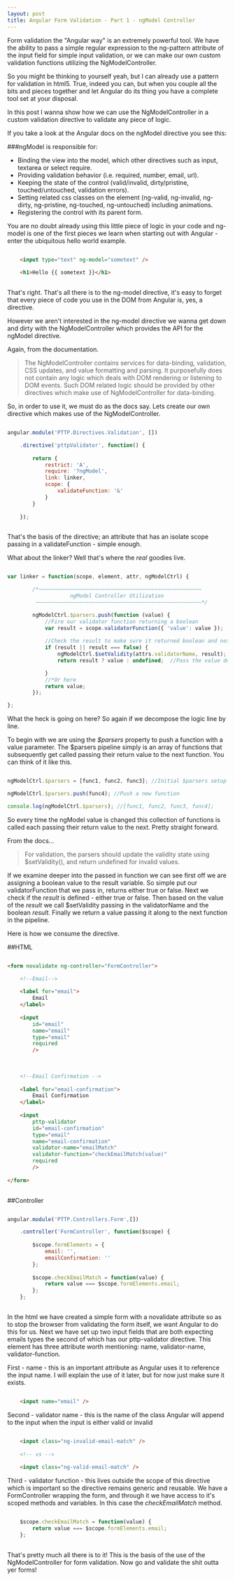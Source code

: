 ```yaml
---
layout: post
title: Angular Form Validation - Part 1 - ngModel Controller
---
```


Form validation the "Angular way" is an extremely powerful tool. We have the ability to pass a simple regular expression to the ng-pattern attribute of the input field for simple input
validation, or we can make our own custom validation functions utilizing the NgModelController. 

So you might be thinking to yourself yeah, but I can already use a pattern for validation in html5. True, indeed you can, but when you couple all the bits and pieces 
together and let Angular do its thing you have a complete tool set at your disposal.

In this post I wanna show how we can use the NgModelController in a custom validation directive to validate any piece of logic.

If you take a look at the Angular docs on the ngModel directive you see this:

###ngModel is responsible for:

* Binding the view into the model, which other directives such as input, textarea or select require.
* Providing validation behavior (i.e. required, number, email, url).
* Keeping the state of the control (valid/invalid, dirty/pristine, touched/untouched, validation errors).
* Setting related css classes on the element (ng-valid, ng-invalid, ng-dirty, ng-pristine, ng-touched, ng-untouched) including animations.
* Registering the control with its parent form.

You are no doubt already using this little piece of logic in your code and ng-model is one of the first pieces we learn when starting out with Angular - enter the ubiquitous hello world example.
 
```html

    <input type="text" ng-model="sometext" />
 
    <h1>Hello {{ sometext }}</h1>
    
```

That's right. That's all there is to the ng-model directive, it's easy to forget that every piece of code you use in the DOM from Angular is, yes, a directive.

However we aren't interested in the ng-model directive we wanna get down and dirty with the NgModelController which provides the API for the ngModel directive.

Again, from the documentation.

>The NgModelController contains services for data-binding, validation, CSS updates, and value formatting and parsing. It purposefully does not contain any logic which 
>deals with DOM rendering or listening to DOM events. Such DOM related logic should be provided by other directives which make use of NgModelController for data-binding.

So, in order to use it, we must do as the docs say. Lets create our own directive which makes use of the NgModelController.

```javascript

angular.module('PTTP.Directives.Validation', [])

    .directive('pttpValidator', function() {
    
        return {        
            restrict: 'A',
            require: '?ngModel',
            link: linker,
            scope: {
                validateFunction: '&'
            }
        }
    
    });
    
```

That's the basis of the directive; an attribute that has an isolate scope passing in a validateFunction - simple enough. 

What about the linker? Well that's where the *real* goodies live.  

```javascript

var linker = function(scope, element, attr, ngModelCtrl) {

        /*~~~~~~~~~~~~~~~~~~~~~~~~~~~~~~~~~~~~~~~~~~~~~~~~~~~~
                    ngModel Controller Utilization
         ~~~~~~~~~~~~~~~~~~~~~~~~~~~~~~~~~~~~~~~~~~~~~~~~~~~~~*/

        ngModelCtrl.$parsers.push(function (value) {
            //Fire our validator function returning a boolean
            var result = scope.validatorFunction({ 'value': value });
        
            //Check the result to make sure it returned boolean and not undefined or null
            if (result || result === false) {
                ngModelCtrl.$setValidity(attrs.validatorName, result);
                return result ? value : undefined;  //Pass the value down the pipeline - here*

            }
            //*Or here
            return value;
        });

};

```

What the heck is going on here? So again if we decompose the logic line by line.

To begin with we are using the *$parsers* property to push a function with a value parameter. The $parsers pipeline simply is an array of functions that subsequently get called passing their 
return value to the next function. You can think of it like this.

```javascript

ngModelCtrl.$parsers = [func1, func2, func3]; //Initial $parsers setup

ngModelCtrl.$parsers.push(func4); //Push a new function

console.log(ngModelCtrl.$parsers); //[func1, func2, func3, func4];

```

So every time the ngModel value is changed this collection of functions is called each passing their return value to the next. Pretty straight forward.

From the docs...

>For validation, the parsers should update the validity state using $setValidity(), and return undefined for invalid values.

If we examine deeper into the passed in function we can see first off we are assigning a boolean value to the result variable. So simple put our validatorFunction that we pass in, returns either true or false. 
Next we check if the *result* is defined - either true or false. Then based on the value of the *result* we call $setValidity passing in the validatorName and the boolean *result.* Finally we
return a value passing it along to the next function in the pipeline.

Here is how we consume the directive. 

##HTML

```html

<form novalidate ng-controller="FormController"> 

    <!--Email-->
    
    <label for="email">
        Email
    </label>
    
    <input
        id="email"
        name="email"
        type="email"
        required
        />
        
        
        
    <!--Email Confirmation -->
    
    <label for="email-confirmation">
        Email Confirmation
    </label>
    
    <input
        pttp-validator
        id="email-confirmation"
        type="email"
        name="email-confirmation"
        validator-name="emailMatch"
        validator-function="checkEmailMatch(value)"
        required
        />
    
</form>
    
```

##Controller

```javascript

angular.module('PTTP.Controllers.Form',[])

    .controller('FormController', function($scope) {
    
        $scope.formElements = {
            email: '',
            emailConfirmation: ''
        };
        
        $scope.checkEmailMatch = function(value) {
            return value === $scope.formElements.email;  
        };
    };
    
```

In the html we have created a simple form with a novalidate attribute so as to stop the browser from validating the form itself, we want Angular to do this for us. Next we have set up two
input fields that are both expecting emails types the second of which has our pttp-validator directive. This element has three attribute worth mentioning: name, validator-name, validator-function.
 
First - name - this is an important attribute as Angular uses it to reference the input name. I will explain the use of it later, but for now just make sure it exists.

```html

    <input name="email" />

```

Second - validator name - this is the name of the class Angular will append to the input when the input is either valid or invalid

```html

    <input class="ng-invalid-email-match" />
    
    <!-- vs -->
    
    <input class="ng-valid-email-match" />


```

Third - validator function - this lives outside the scope of this directive which is important so the directive remains generic and reusable. We have a FormController wrapping the form, and
through it we have access to it's scoped methods and variables. In this case the *checkEmailMatch* method. 

```javascript

    $scope.checkEmailMatch = function(value) {
        return value === $scope.formElements.email;  
    };
    
```

That's pretty much all there is to it! This is the basis of the use of the NgModelController for form validation. Now go and validate the shit outta yer forms!





